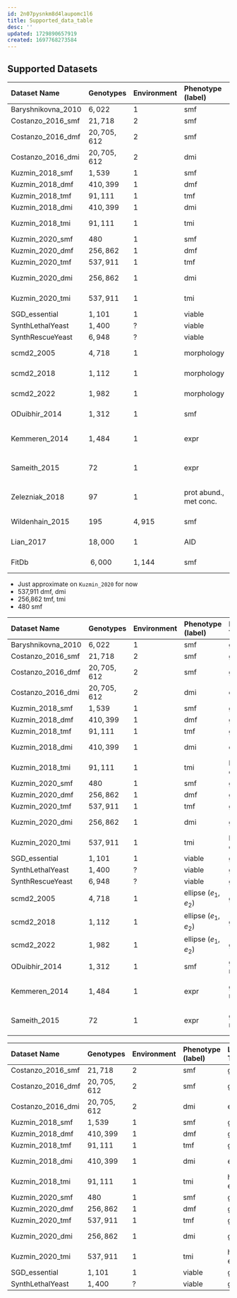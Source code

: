 ```yaml
---
id: 2n07pysnkm8d4laupomc1l6
title: Supported_data_table
desc: ''
updated: 1729890657919
created: 1697768273584
---
```

## Supported Datasets

| $\textbf{Dataset Name}$      | $\textbf{Genotypes}$ | $\textbf{Environment}$ | $\textbf{Phenotype (label)}$    | $\textbf{Label Type}$ | $\textbf{Description}$              | $\textbf{Supported}$ |
|:-----------------------------|:---------------------|:-----------------------|:--------------------------------|:----------------------|:------------------------------------|:--------------------:|
| $\text{Baryshnikovna\_2010}$ | $6,022$              | $1$                    | $\text{smf}$                    | $\text{global}$       | $\text{growth rate}$                |     $\checkmark$     |
| $\text{Costanzo\_2016\_smf}$ | $21,718$             | $2$                    | $\text{smf}$                    | $\text{global}$       | $\text{growth rate}$                |     $\checkmark$     |
| $\text{Costanzo\_2016\_dmf}$ | $20,705,612$         | $2$                    | $\text{smf}$                    | $\text{global}$       | $\text{growth rate}$                |     $\checkmark$     |
| $\text{Costanzo\_2016\_dmi}$ | $20,705,612$         | $2$                    | $\text{dmi}$                    | $\text{edge}$         | $\text{gene interaction}$           |     $\checkmark$     |
| $\text{Kuzmin\_2018\_smf}$   | $1,539$              | $1$                    | $\text{smf}$                    | $\text{global}$       | $\text{growth rate}$                |     $\checkmark$     |
| $\text{Kuzmin\_2018\_dmf}$   | $410,399$            | $1$                    | $\text{dmf}$                    | $\text{global}$       | $\text{growth rate}$                |     $\checkmark$     |
| $\text{Kuzmin\_2018\_tmf}$   | $91,111$             | $1$                    | $\text{tmf}$                    | $\text{global}$       | $\text{growth rate}$                |     $\checkmark$     |
| $\text{Kuzmin\_2018\_dmi}$   | $410,399$            | $1$                    | $\text{dmi}$                    | $\text{edge}$         | $\text{growth rate}$                |     $\checkmark$     |
| $\text{Kuzmin\_2018\_tmi}$   | $91,111$             | $1$                    | $\text{tmi}$                    | $\text{hyper edge}$   | $\text{growth rate}$                |     $\checkmark$     |
| $\text{Kuzmin\_2020\_smf}$   | $480$                | $1$                    | $\text{smf}$                    | $\text{global}$       | $\text{growth rate}$                |     $\checkmark$     |
| $\text{Kuzmin\_2020\_dmf}$   | $256,862$            | $1$                    | $\text{dmf}$                    | $\text{global}$       | $\text{growth rate}$                |     $\checkmark$     |
| $\text{Kuzmin\_2020\_tmf}$   | $537,911$            | $1$                    | $\text{tmf}$                    | $\text{global}$       | $\text{growth rate}$                |     $\checkmark$     |
| $\text{Kuzmin\_2020\_dmi}$   | $256,862$            | $1$                    | $\text{dmi}$                    | $\text{global}$       | $\text{gene interaction}$           |     $\checkmark$     |
| $\text{Kuzmin\_2020\_tmi}$   | $537,911$            | $1$                    | $\text{tmi}$                    | $\text{hyper edge}$   | $\text{gene interaction}$           |     $\checkmark$     |
| $\text{SGD\_essential}$      | $1,101$              | $1$                    | $\text{viable}$                 | $\text{global}$       | $\text{viability}$                  |     $\checkmark$     |
| $\text{SynthLethalYeast}$    | $1,400$              | $?$                    | $\text{viable}$                 | $\text{global}$       | $\text{viability}$                  |     $\checkmark$     |
| $\text{SynthRescueYeast}$    | $6,948$              | $?$                    | $\text{viable}$                 | $\text{global}$       | $\text{viability}$                  |     $\checkmark$     |
| $\text{scmd2\_2005}$         | $4,718$              | $1$                    | $\text{morphology}$             | $\text{global}$       | $\text{cell morphology}$            |     $\checkmark$     |
| $\text{scmd2\_2018}$         | $1,112$              | $1$                    | $\text{morphology}$             | $\text{global}$       | $\text{cell morphology}$            |     $\checkmark$     |
| $\text{scmd2\_2022}$         | $1,982$              | $1$                    | $\text{morphology}$             | $\text{global}$       | $\text{cell morphology}$            |     $\checkmark$     |
| $\text{ODuibhir\_2014}$      | $1,312$              | $1$                    | $\text{smf}$                    | $\text{global, node}$ | $\text{growth rate}$                |     $\checkmark$     |
| $\text{Kemmeren\_2014}$      | $1,484$              | $1$                    | $\text{expr}$                   | $\text{global, node}$ | $\text{sm microarray expression}$   |     $\checkmark$     |
| $\text{Sameith\_2015}$       | $72$                 | $1$                    | $\text{expr}$                   | $\text{global, node}$ | $\text{dm microarray expression}$   |     $\checkmark$     |
| $\text{Zelezniak\_2018}$     | $97$                 | $1$                    | $\text{prot abund., met conc.}$ | $\text{global, node}$ | $\text{sm kinase deletion mutants}$ |     $\checkmark$     |
| $\text{Wildenhain\_2015}$    | $195$                | $4,915$                | $\text{smf}$                    | $\text{global}$       | $\text{smf drug tolerance}$         | $\text{in progress}$ |
| $\text{Lian\_2017}$          | $18,000$             | $1$                    | $\text{AID}$                    | $\text{global}$       | $\text{AID furfural tolderance}$    |     $\checkmark$     |
| $\text{FitDb}$               | $~6,000$             | $1,144$                | $\text{smf}$                    | $\text{global}$       | $\text{growth rate}$                | $\text{in progress}$ |

  - Just approximate on `Kuzmin_2020` for now
  - 537,911 dmf, dmi
  - 256,862 tmf, tmi
  - 480 smf

| $\textbf{Dataset Name}$      | $\textbf{Genotypes}$ | $\textbf{Environment}$ | $\textbf{Phenotype (label)}$ | $\textbf{Label Type}$ | $\textbf{Description}$            | $\textbf{Supported}$ |
|:-----------------------------|:---------------------|:-----------------------|:-----------------------------|:----------------------|:----------------------------------|:--------------------:|
| $\text{Baryshnikovna\_2010}$ | $6,022$              | $1$                    | $\text{smf}$                 | $\text{global}$       | $\text{growth rate}$              |     $\checkmark$     |
| $\text{Costanzo\_2016\_smf}$ | $21,718$             | $2$                    | $\text{smf}$                 | $\text{global}$       | $\text{growth rate}$              |     $\checkmark$     |
| $\text{Costanzo\_2016\_dmf}$ | $20,705,612$         | $2$                    | $\text{smf}$                 | $\text{global}$       | $\text{growth rate}$              |     $\checkmark$     |
| $\text{Costanzo\_2016\_dmi}$ | $20,705,612$         | $2$                    | $\text{dmi}$                 | $\text{edge}$         | $\text{gene interaction}$         |     $\checkmark$     |
| $\text{Kuzmin\_2018\_smf}$   | $1,539$              | $1$                    | $\text{smf}$                 | $\text{global}$       | $\text{growth rate}$              |     $\checkmark$     |
| $\text{Kuzmin\_2018\_dmf}$   | $410,399$            | $1$                    | $\text{dmf}$                 | $\text{global}$       | $\text{growth rate}$              |     $\checkmark$     |
| $\text{Kuzmin\_2018\_tmf}$   | $91,111$             | $1$                    | $\text{tmf}$                 | $\text{global}$       | $\text{growth rate}$              |     $\checkmark$     |
| $\text{Kuzmin\_2018\_dmi}$   | $410,399$            | $1$                    | $\text{dmi}$                 | $\text{edge}$         | $\text{gene interaction}$         |     $\checkmark$     |
| $\text{Kuzmin\_2018\_tmi}$   | $91,111$             | $1$                    | $\text{tmi}$                 | $\text{hyper-edge}$   | $\text{gene interaction}$         |     $\checkmark$     |
| $\text{Kuzmin\_2020\_smf}$   | $480$                | $1$                    | $\text{smf}$                 | $\text{global}$       | $\text{growth rate}$              |     $\checkmark$     |
| $\text{Kuzmin\_2020\_dmf}$   | $256,862$            | $1$                    | $\text{dmf}$                 | $\text{global}$       | $\text{growth rate}$              |     $\checkmark$     |
| $\text{Kuzmin\_2020\_tmf}$   | $537,911$            | $1$                    | $\text{tmf}$                 | $\text{global}$       | $\text{growth rate}$              |     $\checkmark$     |
| $\text{Kuzmin\_2020\_dmi}$   | $256,862$            | $1$                    | $\text{dmi}$                 | $\text{global}$       | $\text{gene interaction}$         |     $\checkmark$     |
| $\text{Kuzmin\_2020\_tmi}$   | $537,911$            | $1$                    | $\text{tmi}$                 | $\text{hyper-edge}$   | $\text{gene interaction}$         |     $\checkmark$     |
| $\text{SGD\_essential}$      | $1,101$              | $1$                    | $\text{viable}$              | $\text{global}$       | $\text{viability}$                |     $\checkmark$     |
| $\text{SynthLethalYeast}$    | $1,400$              | $?$                    | $\text{viable}$              | $\text{global}$       | $\text{viability}$                |     $\checkmark$     |
| $\text{SynthRescueYeast}$    | $6,948$              | $?$                    | $\text{viable}$              | $\text{global}$       | $\text{viability}$                |     $\checkmark$     |
| $\text{scmd2\_2005}$         | $4,718$              | $1$                    | $\text{ellipse } (e_1, e_2)$ | $\text{global}$       | $\text{cell morphology}$          |     $\checkmark$     |
| $\text{scmd2\_2018}$         | $1,112$              | $1$                    | $\text{ellipse } (e_1, e_2)$ | $\text{global}$       | $\text{cell morphology}$          |     $\checkmark$     |
| $\text{scmd2\_2022}$         | $1,982$              | $1$                    | $\text{ellipse } (e_1, e_2)$ | $\text{global}$       | $\text{cell morphology}$          |     $\checkmark$     |
| $\text{ODuibhir\_2014}$      | $1,312$              | $1$                    | $\text{smf}$                 | $\text{global, node}$ | $\text{growth rate}$              |     $\checkmark$     |
| $\text{Kemmeren\_2014}$      | $1,484$              | $1$                    | $\text{expr}$                | $\text{global, node}$ | $\text{sm microarray expression}$ |     $\checkmark$     |
| $\text{Sameith\_2015}$       | $72$                 | $1$                    | $\text{expr}$                | $\text{global, node}$ | $\text{dm microarray expression}$ |     $\checkmark$     |

| $\textbf{Dataset Name}$      | $\textbf{Genotypes}$ | $\textbf{Environment}$ | $\textbf{Phenotype (label)}$ | $\textbf{Label Type}$ | $\textbf{Description}$    | $\textbf{Supported}$ |
|:-----------------------------|:---------------------|:-----------------------|:-----------------------------|:----------------------|:--------------------------|:--------------------:|
| $\text{Costanzo\_2016\_smf}$ | $21,718$             | $2$                    | $\text{smf}$                 | $\text{global}$       | $\text{growth rate}$      |     $\checkmark$     |
| $\text{Costanzo\_2016\_dmf}$ | $20,705,612$         | $2$                    | $\text{smf}$                 | $\text{global}$       | $\text{growth rate}$      |     $\checkmark$     |
| $\text{Costanzo\_2016\_dmi}$ | $20,705,612$         | $2$                    | $\text{dmi}$                 | $\text{edge}$         | $\text{gene interaction}$ |     $\checkmark$     |
| $\text{Kuzmin\_2018\_smf}$   | $1,539$              | $1$                    | $\text{smf}$                 | $\text{global}$       | $\text{growth rate}$      |     $\checkmark$     |
| $\text{Kuzmin\_2018\_dmf}$   | $410,399$            | $1$                    | $\text{dmf}$                 | $\text{global}$       | $\text{growth rate}$      |     $\checkmark$     |
| $\text{Kuzmin\_2018\_tmf}$   | $91,111$             | $1$                    | $\text{tmf}$                 | $\text{global}$       | $\text{growth rate}$      |     $\checkmark$     |
| $\text{Kuzmin\_2018\_dmi}$   | $410,399$            | $1$                    | $\text{dmi}$                 | $\text{edge}$         | $\text{gene interaction}$ |     $\checkmark$     |
| $\text{Kuzmin\_2018\_tmi}$   | $91,111$             | $1$                    | $\text{tmi}$                 | $\text{hyper-edge}$   | $\text{gene interaction}$ |     $\checkmark$     |
| $\text{Kuzmin\_2020\_smf}$   | $480$                | $1$                    | $\text{smf}$                 | $\text{global}$       | $\text{growth rate}$      |     $\checkmark$     |
| $\text{Kuzmin\_2020\_dmf}$   | $256,862$            | $1$                    | $\text{dmf}$                 | $\text{global}$       | $\text{growth rate}$      |     $\checkmark$     |
| $\text{Kuzmin\_2020\_tmf}$   | $537,911$            | $1$                    | $\text{tmf}$                 | $\text{global}$       | $\text{growth rate}$      |     $\checkmark$     |
| $\text{Kuzmin\_2020\_dmi}$   | $256,862$            | $1$                    | $\text{dmi}$                 | $\text{global}$       | $\text{gene interaction}$ |     $\checkmark$     |
| $\text{Kuzmin\_2020\_tmi}$   | $537,911$            | $1$                    | $\text{tmi}$                 | $\text{hyper-edge}$   | $\text{gene interaction}$ |     $\checkmark$     |
| $\text{SGD\_essential}$      | $1,101$              | $1$                    | $\text{viable}$              | $\text{global}$       | $\text{viability}$        |     $\checkmark$     |
| $\text{SynthLethalYeast}$    | $1,400$              | $?$                    | $\text{viable}$              | $\text{global}$       | $\text{viability}$        |     $\checkmark$     |
